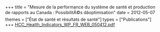 +++
title = "Mesure de la performance du système de santé et production de rapports au Canada : PossibilitÃ©s dâoptimisation"
date = 2012-05-07
themes = ["État de santé et résultats de santé"]
types = ["Publications"]
+++
[HCC_Health_Indicators_WP_FR_WEB_050412.pdf](/files/HCC_Health_Indicators_WP_FR_WEB_050412.pdf)
